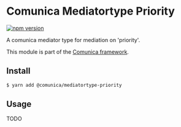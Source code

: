 # Comunica Mediatortype Priority

[![npm version](https://badge.fury.io/js/%40comunica%2Fmediatortype-priority.svg)](https://www.npmjs.com/package/@comunica/mediatortype-priority)

A comunica mediator type for mediation on 'priority'. 

This module is part of the [Comunica framework](https://github.com/comunica/comunica).

## Install

```bash
$ yarn add @comunica/mediatortype-priority
```

## Usage

TODO
